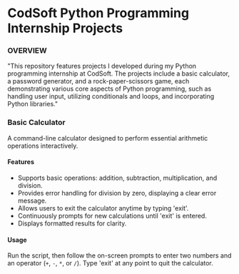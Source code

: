 # CodSoft Python Programming Internship Projects
<h3>  OVERVIEW </h3>
"This repository features projects I developed during my Python programming internship at CodSoft.
The projects include a basic calculator, a password generator, and a rock-paper-scissors game, each demonstrating various core aspects of Python programming, such as handling user input, utilizing conditionals and loops, and incorporating Python libraries."


### Basic Calculator
A command-line calculator designed to perform essential arithmetic operations interactively.

#### Features
- Supports basic operations: addition, subtraction, multiplication, and division.
- Provides error handling for division by zero, displaying a clear error message.
- Allows users to exit the calculator anytime by typing 'exit'.
- Continuously prompts for new calculations until 'exit' is entered.
- Displays formatted results for clarity.

#### Usage
Run the script, then follow the on-screen prompts to enter two numbers and an operator (`+`, `-`, `*`, or `/`). Type 'exit' at any point to quit the calculator.
